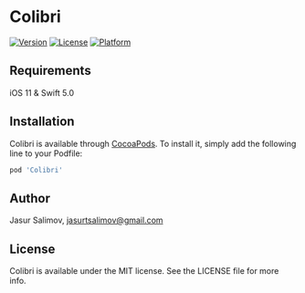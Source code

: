 # Colibri

[![Version](https://img.shields.io/cocoapods/v/Colibri.svg?style=flat)](https://cocoapods.org/pods/Colibri)
[![License](https://img.shields.io/cocoapods/l/Colibri.svg?style=flat)](https://cocoapods.org/pods/Colibri)
[![Platform](https://img.shields.io/cocoapods/p/Colibri.svg?style=flat)](https://cocoapods.org/pods/Colibri)

## Requirements
iOS 11 & Swift 5.0

## Installation

Colibri is available through [CocoaPods](https://cocoapods.org). To install
it, simply add the following line to your Podfile:

```ruby
pod 'Colibri'
```

## Author

Jasur Salimov, jasurtsalimov@gmail.com

## License

Colibri is available under the MIT license. See the LICENSE file for more info.
